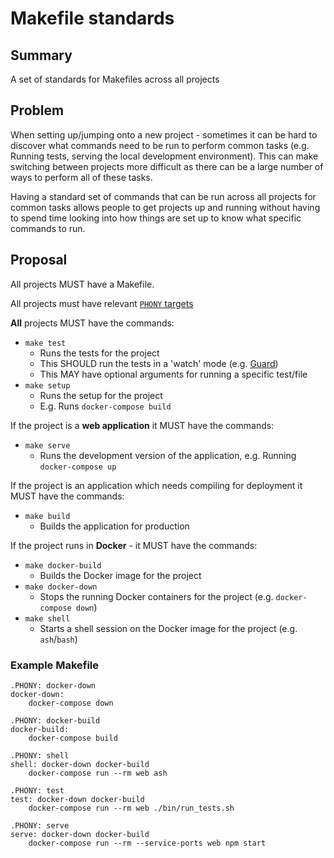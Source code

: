 # Makefile standards

## Summary

A set of standards for Makefiles across all projects

## Problem

When setting up/jumping onto a new project - sometimes it can be hard to discover what commands
need to be run to perform common tasks (e.g. Running tests, serving the local development environment).
This can make switching between projects more difficult as there can be a large number of ways to perform
all of these tasks.

Having a standard set of commands that can be run across all projects for common tasks
allows people to get projects up and running without having to spend time looking into
how things are set up to know what specific commands to run.


## Proposal

All projects MUST have a Makefile.

All projects must have relevant [`PHONY` targets](https://www.gnu.org/software/make/manual/html_node/Phony-Targets.html)

**All** projects MUST have the commands:
- `make test`
  - Runs the tests for the project
  - This SHOULD run the tests in a 'watch' mode (e.g. [Guard](https://github.com/guard/guard))
  - This MAY have optional arguments for running a specific test/file
- `make setup`
  - Runs the setup for the project
  - E.g. Runs `docker-compose build`

If the project is a **web application** it MUST have the commands:
- `make serve` 
  - Runs the development version of the application, e.g. Running `docker-compose up`

If the project is an application which needs compiling for deployment it MUST have the commands:
- `make build`
  - Builds the application for production

If the project runs in **Docker** - it MUST have the commands:
- `make docker-build` 
  - Builds the Docker image for the project
- `make docker-down`
  - Stops the running Docker containers for the project (e.g. `docker-compose down`)
- `make shell`
  - Starts a shell session on the Docker image for the project (e.g. `ash`/`bash`)

### Example Makefile

```make
.PHONY: docker-down
docker-down:
	docker-compose down

.PHONY: docker-build
docker-build:
	docker-compose build

.PHONY: shell
shell: docker-down docker-build
	docker-compose run --rm web ash

.PHONY: test
test: docker-down docker-build
	docker-compose run --rm web ./bin/run_tests.sh

.PHONY: serve
serve: docker-down docker-build
	docker-compose run --rm --service-ports web npm start
```

